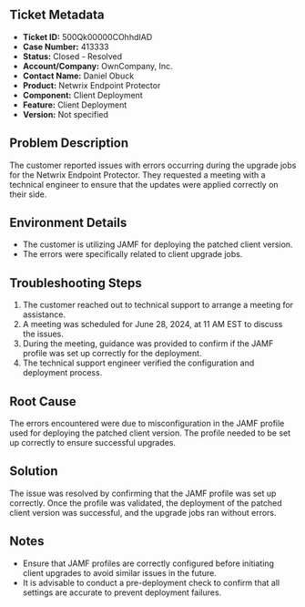 ## Ticket Metadata
- **Ticket ID:** 500Qk00000COhhdIAD
- **Case Number:** 413333
- **Status:** Closed - Resolved
- **Account/Company:** OwnCompany, Inc.
- **Contact Name:** Daniel Obuck
- **Product:** Netwrix Endpoint Protector
- **Component:** Client Deployment
- **Feature:** Client Deployment
- **Version:** Not specified

## Problem Description
The customer reported issues with errors occurring during the upgrade jobs for the Netwrix Endpoint Protector. They requested a meeting with a technical engineer to ensure that the updates were applied correctly on their side.

## Environment Details
- The customer is utilizing JAMF for deploying the patched client version.
- The errors were specifically related to client upgrade jobs.

## Troubleshooting Steps
1. The customer reached out to technical support to arrange a meeting for assistance.
2. A meeting was scheduled for June 28, 2024, at 11 AM EST to discuss the issues.
3. During the meeting, guidance was provided to confirm if the JAMF profile was set up correctly for the deployment.
4. The technical support engineer verified the configuration and deployment process.

## Root Cause
The errors encountered were due to misconfiguration in the JAMF profile used for deploying the patched client version. The profile needed to be set up correctly to ensure successful upgrades.

## Solution
The issue was resolved by confirming that the JAMF profile was set up correctly. Once the profile was validated, the deployment of the patched client version was successful, and the upgrade jobs ran without errors.

## Notes
- Ensure that JAMF profiles are correctly configured before initiating client upgrades to avoid similar issues in the future.
- It is advisable to conduct a pre-deployment check to confirm that all settings are accurate to prevent deployment failures.